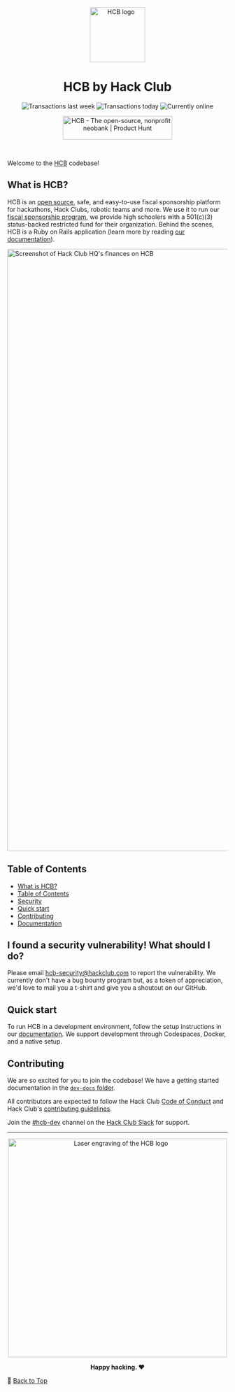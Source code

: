 <div align="center">
  <picture>
    <source media="(prefers-color-scheme: dark)" srcset="https://cloud-djxhgxve6-hack-club-bot.vercel.app/0hcb-icon-icon-dark_1_.png">
    <img src="https://cloud-5yru8jas0-hack-club-bot.vercel.app/0logo-512.png" width="126" alt="HCB logo">
  </picture>
  <h1>HCB by Hack Club</h1>

  ![Transactions last week](https://img.shields.io/badge/dynamic/json?url=https%3A%2F%2Fhcb.hackclub.com%2Fstats&query=%24.last_week.size.total&style=flat&label=past%20week&color=%23ec3750&suffix=%20transactions) ![Transactions today](https://img.shields.io/badge/dynamic/json?url=https%3A%2F%2Fhcb.hackclub.com%2Fstats&query=%24.last_day.size.total&style=flat&label=today&color=%23338eda&suffix=%20transactions) ![Currently online](https://img.shields.io/badge/dynamic/json?url=https%3A%2F%2Fhcb.hackclub.com%2Fstats&query=%24.currently_online&style=flat&label=currently%20online&color=%2333d6a6&suffix=%20users)

<a href="https://www.producthunt.com/posts/hcb?embed=true&amp;utm_source=badge-featured&amp;utm_medium=badge&amp;utm_souce=badge-github" target="_blank" class="dark:hidden block mt-4"><img src="https://api.producthunt.com/widgets/embed-image/v1/featured.svg?post_id=947520&amp;theme=light" alt="HCB - The open-source, nonprofit neobank | Product Hunt" style="width: 250px; height: 54px; max-width: 100%" width="250" height="54"></a>
  
</div>
<br>

Welcome to the [HCB](https://hackclub.com/fiscal-sponsorship/) codebase!

## What is HCB?

HCB is an [open source](https://hackclub.com/fiscal-sponsorship/open-source/),
safe, and easy-to-use fiscal sponsorship platform for hackathons, Hack Clubs,
robotic teams and more. We use it to run
our [fiscal sponsorship program](https://hackclub.com/fiscal-sponsorship/), we
provide high schoolers with a 501(c)(3) status-backed restricted fund for their
organization. Behind the scenes, HCB is a Ruby on Rails application (learn more
by reading [our documentation](/dev-docs)).

<img width="1377" alt="Screenshot of Hack Club HQ's finances on HCB" src="https://github.com/hackclub/hcb/assets/39828164/b19a83b2-ba81-46b0-9f6f-2772f4249071">

## Table of Contents

- [What is HCB?](#what-is-hcb)
- [Table of Contents](#table-of-contents)
- [Security](#i-found-a-security-vulnerability-what-should-i-do)
- [Quick start](#quick-start)
- [Contributing](#contributing)
- [Documentation](https://github.com/hackclub/hcb/blob/main/dev-docs/)

## I found a security vulnerability! What should I do?

Please email [hcb-security@hackclub.com](mailto:hcb-security@hackclub.com) to
report the vulnerability. We currently don't have a bug bounty program but, as a
token of appreciation, we'd love to mail you a t-shirt and give you a shoutout
on our GitHub.

## Quick start

To run HCB in a development environment, follow the setup instructions in
our [documentation](/dev-docs/development.md). We support development through
Codespaces, Docker, and a native setup.

## Contributing

We are so excited for you to join the codebase! We have a getting started
documentation in the [`dev-docs` folder](/dev-docs/development.md).

All contributors are expected to follow the Hack
Club [Code of Conduct](https://hackclub.com/conduct) and Hack
Club's [contributing guidelines](https://github.com/hackclub/hackclub/blob/main/CONTRIBUTING.md).

Join the [#hcb-dev](https://hackclub.slack.com/archives/C068U0JMV19) channel on the [Hack Club Slack](https://hackclub.com/slack) for support.

---

<div align="center">
  <img src="./hcb_laser.gif" alt="Laser engraving of the HCB logo" width="500">
  <br>
  <p><strong>Happy hacking. ❤️</strong></p>
</div>

🔼 [Back to Top](#readme)
